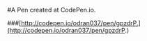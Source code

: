 #A Pen created at CodePen.io.

###[http://codepen.io/odran037/pen/gpzdrP.](http://codepen.io/odran037/pen/gpzdrP.)

 